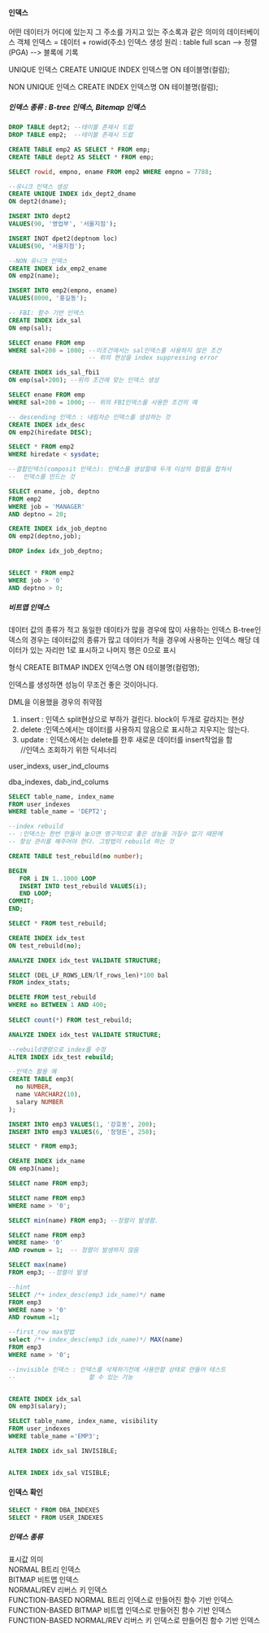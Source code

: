 #### 인덱스

어떤 데이터가 어디에 있는지 그 주소를 가지고 있는 주소록과 같은 의미의 데이터베이스 객체
인덱스 = 데이터 + rowid(주소)
인덱스 생성 원리 : table full scan --> 정렬(PGA) --> 블록에 기록

UNIQUE 인덱스
CREATE UNIQUE INDEX 인덱스명
ON 테이블명(컬럼);

NON UNIQUE 인덱스
CREATE INDEX 인덱스명
ON 테이블명(컬럼);

##### 인덱스 종류 : B-tree 인덱스, Bitemap 인덱스

```sql
DROP TABLE dept2; --테이블 존재시 드랍
DROP TABLE emp2;  --테이블 존재시 드랍

CREATE TABLE emp2 AS SELECT * FROM emp;
CREATE TABLE dept2 AS SELECT * FROM emp;

SELECT rowid, empno, ename FROM emp2 WHERE empno = 7788;

--유니크 인덱스 생성
CREATE UNIQUE INDEX idx_dept2_dname
ON dept2(dname);

INSERT INTO dept2
VALUES(90, '영업부', '서울지점');

INSERT INOT dpet2(deptnom loc)
VALUES(90, '서울지점');

--NON 유니크 인덱스
CREATE INDEX idx_emp2_ename
ON emp2(name);

INSERT INTO emp2(empno, ename)
VALUES(8000, '홍길동');

-- FBI: 함수 기반 인덱스
CREATE INDEX idx_sal
ON emp(sal); 

SELECT ename FROM emp
WHERE sal+200 = 1000; --이조건에서는 sal인덱스를 사용하지 않은 조건
                      -- 위의 현상을 index suppressing error 

CREATE INDEX ids_sal_fbi1
ON emp(sal+200); --위의 조건에 맞는 인덱스 생성

SELECT ename FROM emp
WHERE sal+200 = 1000; -- 위의 FBI인덱스를 사용한 조건의 예

-- descending 인덱스 : 내림차순 인덱스를 생성하는 것
CREATE INDEX idx_desc
ON emp2(hiredate DESC);

SELECT * FROM emp2
WHERE hiredate < sysdate;

--결합인덱스(composit 인덱스): 인덱스를 생성할때 두개 이상의 컬럼을 합쳐서
--  인덱스를 만드는 것

SELECT ename, job, deptno
FROM emp2
WHERE job = 'MANAGER'
AND deptno = 20;

CREATE INDEX idx_job_deptno
ON emp2(deptno,job);

DROP index idx_job_deptno;


SELECT * FROM emp2
WHERE job > '0'
AND deptno > 0;
```



##### 비트맵 인덱스

데이터 값의 종류가 적고 동일한 데이타가 많을 경우에 많이 사용하는 인덱스
 B-tree인덱스의 경우는 데이터값의 종류가 많고 데이터가 적을 경우에 사용하는 인덱스
해당 데이터가 있는 자리만 1로 표시하고 나머지 행은 0으로 표시

형식
CREATE BITMAP INDEX 인덱스명
ON 테이블명(컬럼명);

인덱스를 생성하면 성능이 무조건 좋은 것이아니다.

DML을 이용했을 경우의 취약점

1. insert  : 인덱스 split현상으로 부하가 걸린다. block이 두개로 갈라지는 현상
2. delete :인덱스에서는 데이터를 사용하지 않음으로 표시하고 지우지는 않는다.
3. update : 인덱스에서는 delete를 한후 새로운 데이터를 insert작업을 함       
       //인덱스 조회하기 위한 딕셔너리

user_indexs, user_ind_cloums

dba_indexes, dab_ind_colums




```sql
SELECT table_name, index_name
FROM user_indexes
WHERE table_name = 'DEPT2';

--index rebuild
-- :인덱스는 한번 만들어 놓으면 영구적으로 좋은 성능을 가질수 없기 때문에
-- 항상 관리를 해주어야 한다. 그방법이 rebuild 하는 것

CREATE TABLE test_rebuild(no number);

BEGIN
   FOR i IN 1..1000 LOOP
   INSERT INTO test_rebuild VALUES(i);
   END LOOP;
COMMIT;
END;

SELECT * FROM test_rebuild;

CREATE INDEX idx_test
ON test_rebuild(no);

ANALYZE INDEX idx_test VALIDATE STRUCTURE;

SELECT (DEL_LF_ROWS_LEN/lf_rows_len)*100 bal
FROM index_stats;

DELETE FROM test_rebuild
WHERE no BETWEEN 1 AND 400;
  
SELECT count(*) FROM test_rebuild; 

ANALYZE INDEX idx_test VALIDATE STRUCTURE;

--rebuild명령으로 index를 수정
ALTER INDEX idx_test rebuild;

--인덱스 활용 예
CREATE TABLE emp3(
  no NUMBER,
  name VARCHAR2(10),
  salary NUMBER
);

INSERT INTO emp3 VALUES(1, '강호동', 200);
INSERT INTO emp3 VALUES(6, '정형돈', 250);

SELECT * FROM emp3;

CREATE INDEX idx_name
ON emp3(name);

SELECT name FROM emp3; 

SELECT name FROM emp3
WHERE name > '0';

SELECT min(name) FROM emp3; --정렬이 발생함.

SELECT name FROM emp3
WHERE name> '0'
AND rownum = 1;  -- 정렬이 발생하지 않음

SELECT max(name)
FROM emp3; --정렬이 발생

--hint
SELECT /*+ index_desc(emp3 idx_name)*/ name
FROM emp3
WHERE name > '0'
AND rownum =1;

--first_row max방법
select /*+ index_desc(emp3 idx_name)*/ MAX(name)
FROM emp3
WHERE name > '0';

--invisible 인덱스 : 인덱스를 삭제하기전에 사용안함 상태로 만들어 테스트 
--                    할 수 있는 기능


CREATE INDEX idx_sal
ON emp3(salary);

SELECT table_name, index_name, visibility
FROM user_indexes
WHERE table_name ='EMP3';

ALTER INDEX idx_sal INVISIBLE;


ALTER INDEX idx_sal VISIBLE;
```

#### 인덱스 확인
```sql
SELECT * FROM DBA_INDEXES
SELECT * FROM USER_INDEXES
```
##### 인덱스 종류
표시값                     의미  
NORMAL                    B트리 인덱스  
BITMAP                    비트맵 인덱스  
NORMAL/REV                리버스 키 인덱스  
FUNCTION-BASED NORMAL      B트리 인덱스로 만들어진 함수 기반 인덱스  
FUNCTION-BASED BITMAP      비트맵 인덱스로 만들어진 함수 기반 인덱스  
FUNCTION-BASED NORMAL/REV  리버스 키 인덱스로 만들어진 함수 기반 인덱스  

